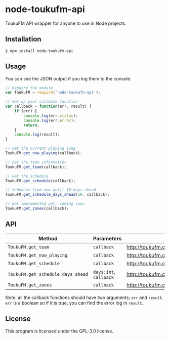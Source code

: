 # node-toukufm-api
ToukuFM API wrapper for anyone to use in Node projects.

## Installation

    $ npm install node-toukufm-api
    
## Usage

You can see the JSON output if you log them to the console.

```javascript
// Require the module
var ToukuFM = require('node-toukufm-api');

// Set up your callback function
var callback = function(err, result) {
    if (err) {
        console.log(err.status);
        console.log(err.error);
        return;
    }
    console.log(result);
}

// Get the current playing song
ToukuFM.get_now_playing(callback);

// Get the team information
ToukuFM.get_team(callback);

// Get the schedule
ToukuFM.get_schedule(callback);

// Schedule from now until 10 days ahead
ToukuFM.get_schedule_days_ahead(10, callback);

// Not implemented yet, coming soon
ToukuFM.get_zones(callback);
```

## API

| Method | Parameters | URL |
|---|---|---|
| `ToukuFM.get_team` | `callback` | <http://toukufm.com/data/team> |
| `ToukuFM.get_now_playing` | `callback` | <http://toukufm.com/data/nowplaying> |
| `ToukuFM.get_schedule` | `callback` | <http://toukufm.com/data/schedule> |
| `ToukuFM.get_schedule_days_ahead` | `days:int`, `callback` | <http://toukufm.com/data/schedule/14> |
| `ToukuFM.get_zones` | `callback` | <http://toukufm.com/data/zones> |

Note: all the callback functions should have two arguments; `err` and `result`.
`err` is a boolean so if it is true, you can find the error log in `result`.

## License

This program is licensed under the GPL-3.0 license.